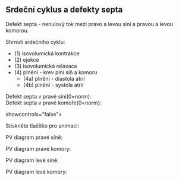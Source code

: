 <div class="w3-row">
<div class="w3-col s12 l4">

## Srdeční cyklus a defekty septa

Defekt septa - nenulový tok mezi pravo a levou síní a pravou a levou komorou.
 
Shrnutí srdečního cyklu:
- (1) isovolumická kontrakce 
- (2) ejekce
- (3) isovolumická relaxace 
- (4) plnění - krev plní síň a komoru    
    - (4a) plnění - diastola atrií 
    - (4b) plnění - systola atrií
    
Defekt septa v pravé síni(0=norm):<bdl-range id="id1" min="0" max="2000000" step="100000" default="0"></bdl-range>      
Defekt septa v pravé komoře(0=norm):<bdl-range id="id2" min="0" max="2000000" step="100000" default="0"></bdl-range>

<bdl-fmi id="id4" src="hemodynamics/Cardiovascular_Model_Burkhoff_Pathology_HemodynamicsWithAtriumVentricleSeptalDeffects.js" 
         fminame="Cardiovascular_Model_Burkhoff_Pathology_HemodynamicsWithAtriumVentricleSeptalDeffects"
         tolerance="0.000001" starttime="0" guid="{9e06b025-e9b9-4b06-b532-f67da6a1f6cd}"
         valuereferences="33554435,637534265,637534241,637534290,16777312,637534466,637534294,637534268,33554438,637534345,33554436,637534290,33554437,637534323"
         valuelabels="Left Ventricle Volume,Pressure in Left Ventricle,Pressure in Aorta, Pressure in Left Atria, Heart Rate, LA elastance,MV open, AOV open, RV volume,RV pressure,LA volume, LA pressure, RA volume,RA pressure"         
         controlid="id5"
         fstepsize="0.004"
         inputs="id1,16777327,1,1;id2,16777329,1,1">
         showcontrols="false"></bdl-fmi>

Stiskněte tlačítko pro animaci:

<bdl-animate-control 
id="id5" 
fromid="id4"  
segments="3;5;14;17;29" 
allowcontinuous="true"
segmentlabels="4b plnění atriální systola;1 systola komor - isovolumická kontrakce;2 systola komor - ejekce;3 isovolumická relaxace;4a plnění" 
segmentcond="6,eq,0;7,eq,1;7,eq,0;6,eq,1;5,gt,100000" 
simsegments="70;120;175;260;380"></bdl-animate-control>

<bdl-animate-gif fromid="id5" src="hemodynamics/heart.gif" width=300></bdl-animate-gif>
</div>
<div class="w3-col s12 l4">
PV diagram pravé síně:
<bdl-chartjs-xy 
  id="id10" 
  fromid="id4" 
  labels="tlak v levé komoře, objem v levé komoře"    
  refindex="12" 
  maxdata="256"
  width="100"
  height="100"
  refvalues="2"></bdl-chartjs-xy>

PV diagram pravé komory:
<bdl-chartjs-xy 
  id="id10" 
  fromid="id4" 
  labels="tlak v levé komoře, objem v levé komoře"    
  refindex="8" 
  maxdata="256"
  width="100"
  height="100"
  refvalues="2"></bdl-chartjs-xy>
</div>
<div class="w3-col s12 l4">
PV diagram levé síně:
<bdl-chartjs-xy 
  id="id10" 
  fromid="id4" 
  labels="tlak v levé komoře, objem v levé komoře"    
  refindex="10" 
  maxdata="256"
  width="100"
  height="100"
  refvalues="2"></bdl-chartjs-xy>
  
PV diagram levé komory:
<bdl-chartjs-xy 
  id="id10" 
  fromid="id4" 
  labels="tlak v levé komoře, objem v levé komoře"    
  refindex="0" 
  maxdata="256"
  width="100"
  height="100"
  refvalues="2"></bdl-chartjs-xy>
  
</div>
</div>


